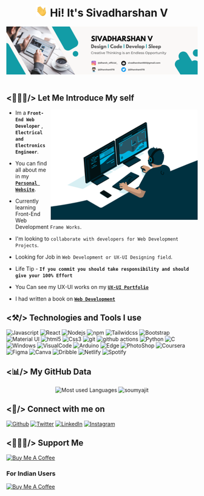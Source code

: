 <!--/Dharshan078** is a ✨ _special_ ✨ repository because its `README.md` (this file) appears on your GitHub profile.-->
<h1 align="center"><img src="https://raw.githubusercontent.com/ABSphreak/ABSphreak/master/gifs/Hi.gif" width="30px" height="30px"> Hi! It's Sivadharshan V</h1>

<div align="center">
  <img src="./Banner.png"></img>
</div>

<br>

## <👨🏻‍💻/> Let Me Introduce My self

<img  src="./work.gif" height="290px" align="right" />

- Im a **`Front-End Web Developer`** , **`Electrical and Electronics Engineer`**.

- You can find all about me in my **[`Personal Website`](https://sivadharshan.netlify.app/)**.

- Currently learning Front-End Web Development `Frame Works`.

- I'm looking to `collaborate with developers for Web Development Projects`.

- Looking for Job in `Web Development or UX-UI Designing field`.

- Life Tip - **`If you commit you should take responsibility and should give your 100% Effort`**

- You Can see my UX-UI works on my **[`UX-UI Portfolio`](https://sivadharshan980.wixsite.com/dharshan-uxportfolio)**

- I had written a book on  **[`Web Development`](https://www.amazon.com/Front-End-Development-JavaScript-React-js-Bootstrap-ebook/dp/B0C547RCVB/ref=sr_1_1?crid=397K6SXL2ZR90&keywords=front-end+development+ebook+using+react.js&qid=1684074436&sprefix=front-end+development+ebook+using+react.%2Caps%2C461&sr=8-1&tag=aurum0a-20)**

## <⚒️/> Technologies and Tools I use

<p>
  <img alt="Javascript" src="https://img.shields.io/badge/JavaScript-323330?style=for-the-badge&logo=javascript&logoColor=F7DF1E"  height="25px"/>
  <img alt="React" src="https://img.shields.io/badge/React-20232A?style=for-the-badge&logo=react&logoColor=61DAFB" height="25px"/>
  <img alt="Nodejs" src="https://img.shields.io/badge/-Nodejs-43853d?style=flat-square&logo=Node.js&logoColor=white"  height="25px"/>
  <img alt="npm" src="https://img.shields.io/badge/NPM-%23000000.svg?style=for-the-badge&logo=npm&logoColor=white" height="25px"/>
  <img alt="Tailwidcss" src="https://img.shields.io/badge/Tailwind_CSS-38B2AC?style=for-the-badge&logo=tailwind-css&logoColor=white" height="25px"/>
  <img alt="Bootstrap" src="https://img.shields.io/badge/Bootstrap-563D7C?style=for-the-badge&logo=bootstrap&logoColor=white" height="25px"/>
  <img alt="Material UI" src="https://img.shields.io/badge/Material--UI-0081CB?style=for-the-badge&logo=material-ui&logoColor=white" height="25px"/>
  <img alt="html5" src="https://img.shields.io/badge/HTML5-E34F26?style=for-the-badge&logo=html5&logoColor=white" height="25px"/>
  <img alt="Css3" src="https://img.shields.io/badge/CSS3-1572B6?style=for-the-badge&logo=css3&logoColor=white" height="25px"/>
  <img alt="git" src="https://img.shields.io/badge/-Git-F05032?style=flat-square&logo=git&logoColor=white" height="25px"/>
  <img alt="github actions" src="https://img.shields.io/badge/-Github_Actions-2088FF?style=flat-square&logo=github-actions&logoColor=white" height="25px"/>
  <img alt="Python" src="https://img.shields.io/badge/Python-14354C?style=for-the-badge&logo=python&logoColor=white" height="25px"/>
  <img alt="C" src="https://img.shields.io/badge/C-00599C?style=for-the-badge&logo=c&logoColor=white" height="25px"/>
  <img alt="Windows" src="https://img.shields.io/badge/Windows-0078D6?style=for-the-badge&logo=windows&logoColor=white" height="25px"/>
  <img alt="VisualCode" src="https://img.shields.io/badge/Visual_Studio-5C2D91?style=for-the-badge&logo=visual%20studio&logoColor=white" height="25px"/>
  <img alt="Arduino" src="https://img.shields.io/badge/Arduino-00979D?style=for-the-badge&logo=Arduino&logoColor=white" height="25px"/>
  <img alt="Edge" src="https://img.shields.io/badge/Microsoft_Edge-0078D7?style=for-the-badge&logo=Microsoft-edge&logoColor=white" height="25px"/>
  <img alt="PhotoShop" src="https://aleen42.github.io/badges/src/photoshop.svg" height="25px"/>
  <img alt="Coursera" src="https://img.shields.io/badge/Coursera-0056D2?style=for-the-badge&logo=Coursera&logoColor=white" height="25px"/>
  <img alt="Figma" src="https://img.shields.io/badge/Figma-F24E1E?style=for-the-badge&logo=figma&logoColor=white" height="25px"/>
  <img alt="Canva" src="https://img.shields.io/badge/Canva-%2300C4CC.svg?&style=for-the-badge&logo=Canva&logoColor=white" height="25px"/>
  <img alt="Dribble" src="https://img.shields.io/badge/Dribbble-EA4C89?style=for-the-badge&logo=dribbble&logoColor=white" height="25px"/>
  <img alt="Netlify" src="https://img.shields.io/badge/Netlify-00C7B7?style=for-the-badge&logo=netlify&logoColor=white" height="25px"/>
  <img alt="Spotify" src="https://img.shields.io/badge/Spotify-1ED760?&style=for-the-badge&logo=spotify&logoColor=white" height="25px"/>
</p>

## <📊/> My GitHub Data
<div align="center">
<img align="center" alt="Most used Languages" src="https://github-readme-stats.vercel.app/api/top-langs/?username=Dharshan078&theme=red-white" height="395px"/>
<img align="center" src="https://github-readme-streak-stats.herokuapp.com/?user=Dharshan078&" alt="soumyajit" />
</div>

## <💬/> Connect with me on

<p>
  
  <a href="https://sivadharshan.netlify.app/" target="_blank"><img alt="Github" src="https://img.shields.io/badge/-SIVADHARSHAN-blueviolet?&style=for-the-badge&logo=appveyor&logoColor=white" height="30px" /></a> 
  <a href="https://twitter.com/dharshan078" target="_blank"><img alt="Twitter" src="https://img.shields.io/badge/twitter-%231DA1F2.svg?&style=for-the-badge&logo=twitter&logoColor=white"  height="30px"/></a> 
  <a href="https://www.linkedin.com/in/sivadharshan-v-ab35a11b5/" target="_blank"><img alt="LinkedIn" src="https://img.shields.io/badge/linkedin-%230077B5.svg?&style=for-the-badge&logo=linkedin&logoColor=white"  height="30px"/></a> 
  <a href="https://www.instagram.com/dharsh_official_/" target="_blank"><img alt="Instagram" src="https://img.shields.io/badge/Instagram-E4405F?style=for-the-badge&logo=instagram&logoColor=white"  height="30px"/></a>
  
</p>

## <🫱🫲🏻/> Support Me

<a href="https://www.buymeacoffee.com/dharshan" target="_blank"><img src="https://img.shields.io/badge/Buy_Me_A_Coffee-FFDD00?style=for-the-badge&logo=buy-me-a-coffee&logoColor=black" alt="Buy Me A Coffee" height="40px" width="auto"></a>
<br>
<h3>For Indian Users</h3>

<a href="sksiva780@oksbi" target="_blank"><img src="https://img.shields.io/badge/G%20pay-2875E3?style=for-the-badge&logo=googlepay&logoColor=white" alt="Buy Me A Coffee" height="40px" width="auto"></a>


